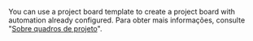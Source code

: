 You can use a project board template to create a project board with automation already configured. Para obter mais informações, consulte "[Sobre quadros de projeto](/articles/about-project-boards#templates-for-project-boards)".
